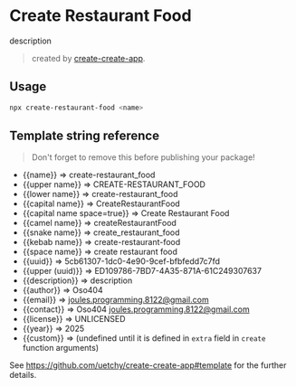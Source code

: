 # Create Restaurant Food

description

> created by [create-create-app](https://github.com/uetchy/create-create-app).

## Usage

```bash
npx create-restaurant-food <name>
```

## Template string reference

> Don't forget to remove this before publishing your package!

- {{name}} => create-restaurant_food
- {{upper name}} => CREATE-RESTAURANT_FOOD
- {{lower name}} => create-restaurant_food
- {{capital name}} => CreateRestaurantFood
- {{capital name space=true}} => Create Restaurant Food
- {{camel name}} => createRestaurantFood
- {{snake name}} => create_restaurant_food
- {{kebab name}} => create-restaurant-food
- {{space name}} => create restaurant food
- {{uuid}} => 5cb61307-1dc0-4e90-9cef-bfbfedd7c7fd
- {{upper (uuid)}} => ED109786-7BD7-4A35-871A-61C249307637
- {{description}} => description
- {{author}} => Oso404
- {{email}} => joules.programming.8122@gmail.com
- {{contact}} => Oso404 <joules.programming.8122@gmail.com>
- {{license}} => UNLICENSED
- {{year}} => 2025
- {{custom}} =>  (undefined until it is defined in `extra` field in `create` function arguments)

See https://github.com/uetchy/create-create-app#template for the further details.
